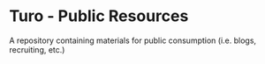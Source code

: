 # Turo - Public Resources
A repository containing materials for public consumption (i.e. blogs, recruiting, etc.)
